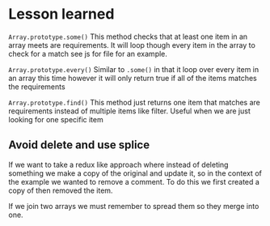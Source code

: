 # Lesson learned

`Array.prototype.some()`
This method checks that at least one item in an array meets are requirements. It will loop though every item in the array to check for a match see js for file for an example.

`Array.prototype.every()`
Similar  to `.some()` in that it loop over every item in an array this time however it will only return true if all of the items matches the requirements

`Array.prototype.find()`
This method just returns one item that matches are requirements instead of multiple items like filter. Useful when we are just looking for one specific item

## Avoid delete and use splice

If we want to take a redux like approach where instead of deleting something we make a copy of the original and update it, so in the context of the example we wanted to remove a comment. To do this we first created a copy of then removed the item.

If we join two arrays we must remember to spread them so they merge into one.
